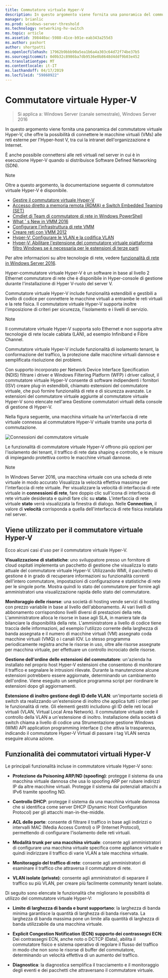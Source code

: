 ```yaml
---
title: Commutatore virtuale Hyper-V
description: In questo argomento viene fornita una panoramica del commutatore virtuale Hyper-V in Windows Server 2016.
manager: brianlic
ms.prod: windows-server-threshold
ms.technology: networking-hv-switch
ms.topic: article
ms.assetid: 398440ac-5988-41ce-b91e-eab343a255d3
ms.author: pashort
author: shortpatti
ms.openlocfilehash: 17962b9bbb90a5ea1b6a4a303c64d72f74be37b5
ms.sourcegitcommit: 0d0b32c8986ba7db9536e0b8648d4ddf9b03e452
ms.translationtype: MT
ms.contentlocale: it-IT
ms.lasthandoff: 04/17/2019
ms.locfileid: "59860922"
---
```

# <a name="hyper-v-virtual-switch"></a>Commutatore virtuale Hyper-V

>Si applica a: Windows Server (canale semestrale), Windows Server 2016

In questo argomento viene fornita una panoramica del commutatore virtuale Hyper-V, che offre la possibilità di connettere le macchine virtuali \(VMs\) alle reti esterne per l'Hyper\-host V, tra cui la intranet dell'organizzazione e Internet. 

È anche possibile connettersi alle reti virtuali nel server in cui è in esecuzione Hyper\-V quando si distribuisce Software Defined Networking \(SDN\).

> [!NOTE]  
> Oltre a questo argomento, la documentazione seguente di commutatore virtuale Hyper-V è disponibile.  
>   
> - [Gestire il commutatore virtuale Hyper-V](Manage-Hyper-V-Virtual-Switch.md) 
> - [Accesso diretto a memoria remota (RDMA) e Switch Embedded Teaming (SET)](RDMA-and-Switch-Embedded-Teaming.md)
> - [Cmdlet di Team di commutatore di rete in Windows PowerShell](https://technet.microsoft.com/library/jj553812.aspx)
> - [What ' s New in VMM 2016](https://docs.microsoft.com/system-center/vmm/whats-new#networking)
> - [Configurare l'infrastruttura di rete VMM](https://docs.microsoft.com/system-center/vmm/manage-networks)
> - [Creare reti con VMM 2012](https://social.technet.microsoft.com/wiki/contents/articles/3140.create-networks-with-vmm-2012.aspx)  
> - [Hyper-V: Configurare le VLAN e la codifica VLAN](https://social.technet.microsoft.com/wiki/contents/articles/1306.hyper-v-configure-vlans-and-vlan-tagging.aspx)  
> - [Hyper-V: Abilitare l'estensione del commutatore virtuale piattaforma filtro Windows se è necessaria per le estensioni di terze parti](https://social.technet.microsoft.com/wiki/contents/articles/13071.hyper-v-the-wfp-virtual-switch-extension-should-be-enabled-if-it-is-required-by-third-party-extensions.aspx)
>
> Per altre informazioni su altre tecnologie di rete, vedere [funzionalità di rete in Windows Server 2016](https://docs.microsoft.com/windows-server/networking/networking).
  
Hyper\-commutatore virtuale Hyper-V è un software in base al livello 2 Ethernet commutatore di rete che è disponibile in Hyper\-console di gestione durante l'installazione di Hyper V\-ruolo del server V.

Commutatore virtuale Hyper-V include funzionalità estendibili e gestibili a livello di codice per connettere le macchine virtuali a entrambe le reti virtuali e la rete fisica. Il commutatore virtuale Hyper-V supporta inoltre l'imposizione di criteri per sicurezza, l'isolamento e i livelli di servizio.  
  
> [!NOTE]  
> Il commutatore virtuale Hyper-V supporta solo Ethernet e non supporta altre tecnologie di rete locale cablata (LAN), ad esempio Infiniband e Fibre Channel.  
  
Commutatore virtuale Hyper-V include funzionalità di isolamento tenant, la conformazione del traffico, la protezione dalle macchine virtuali dannose e semplificata risoluzione dei problemi. 

Con supporto incorporato per Network Device Interface Specification \(NDIS\) filtrare i driver e Windows Filtering Platform \(WFP\) i driver callout, il commutatore virtuale Hyper-V consente di software indipendenti i fornitori \(ISV\) creare plug-in estendibili, chiamato estensioni del commutatore virtuale, che può fornire funzionalità di rete e di sicurezza avanzate. Le estensioni del commutatore virtuale aggiunte al commutatore virtuale Hyper-V sono elencate nell'area Gestione commutatori virtuali della console di gestione di Hyper-V.
  
Nella figura seguente, una macchina virtuale ha un'interfaccia di rete virtuale connessa al commutatore Hyper-V virtuale tramite una porta di commutazione.  
  
![Connessioni del commutatore virtuale](../media/Hyper-V-Virtual-Switch/Vswitch_01.jpg)  
  
Le funzionalità di commutatore virtuale Hyper-V offrono più opzioni per l'isolamento dei tenant, il traffico di rete data shaping e controllo, e le misure di impiegando protettiva contro le macchine virtuali dannose.

>[!NOTE]
> In Windows Server 2016, una macchina virtuale con una scheda di rete virtuale in modo accurato Visualizza la velocità effettiva massima per l'interfaccia di rete virtuale. Per visualizzare la velocità di interfaccia di rete virtuale in **connessioni di rete**, fare doppio clic sull'icona di interfaccia di rete virtuale desiderata e quindi fare clic su **stato**. L'interfaccia di rete virtuale **stato** verrà visualizzata la finestra di dialogo. Nelle **Connection**, il valore di **velocità** corrisponda a quella dell'interfaccia di rete fisica installata nel server.
  
## <a name="bkmk_apps"></a>Viene utilizzato per il commutatore virtuale Hyper-V

Ecco alcuni casi d'uso per il commutatore virtuale Hyper-V.

**Visualizzazione di statistiche**: uno sviluppatore presso un fornitore di cloud ospitati implementa un pacchetto di gestione che visualizza lo stato attuale del commutatore virtuale Hyper-V. Utilizzando WMI, il pacchetto di gestione è in grado di recuperare informazioni su funzionalità correnti dell'intero commutatore, impostazioni di configurazione e statistiche di rete per le singole porte. Mostra quindi lo stato del commutatore per fornire agli amministratori una visualizzazione rapida dello stato del commutatore.  
  
**Monitoraggio delle risorse**: una società di hosting vende servizi di hosting con prezzo variabile in base al livello dell'abbonamento. Ai vari livelli di abbonamento corrispondono livelli diversi di prestazioni della rete. L'amministratore alloca le risorse in base agli SLA, in maniera tale da bilanciare la disponibilità della rete. L'amministratore a livello di codice tiene traccia delle informazioni, ad esempio l'utilizzo corrente della larghezza di banda assegnata e il numero di macchine virtuali (VM) assegnato coda macchine virtuali (VMQ) o i canali IOV. Lo stesso programma periodicamente registra anche le risorse in uso, oltre alle risorse assegnate per macchina virtuale, per effettuare un controllo incrociato delle risorse.  
  
**Gestione dell'ordine delle estensioni del commutatore**: un'azienda ha installato nel proprio host Hyper-V estensioni che consentono di monitorare il traffico e segnalare le intrusioni rilevate. Durante la manutenzione alcune estensioni potrebbero essere aggiornate, determinando un cambiamento dell'ordine. Viene eseguito un semplice programma script per riordinare le estensioni dopo gli aggiornamenti.  
  
**Estensione di inoltro gestione degli ID delle VLAN**: un'importante società di switch sta realizzando un'estensione di inoltro che applica tutti i criteri per le funzionalità di rete. Gli elementi gestiti includono gli ID delle reti locali virtuali (VLAN, Virtual Local Area Network). Il commutatore virtuale cede il controllo della VLAN a un'estensione di inoltro. Installazione della società di switch chiama a livello di codice una Strumentazione gestione Windows (WMI) API application programming interface () che attiva la trasparenza, indicando il commutatore Hyper-V Virtual di passare i tag VLAN senza eseguire alcuna azione.  
  
## <a name="bkmk_func"></a>Funzionalità dei commutatori virtuali Hyper-V
 
Le principali funzionalità incluse in commutatore virtuale Hyper-V sono:  
  
-   **Protezione da Poisoning ARP/ND (spoofing)**: protegge il sistema da una macchina virtuale dannosa che usa lo spoofing ARP per rubare indirizzi IP da altre macchine virtuali. Protegge il sistema dai potenziali attacchi a IPv6 tramite spoofing ND.  
  
-   **Controllo DHCP**: protegge il sistema da una macchina virtuale dannosa che si identifica come server DHCP (Dynamic Host Configuration Protocol) per gli attacchi man-in-the-middle.  
  
-   **ACL delle porte**: consente di filtrare il traffico in base agli indirizzi o intervalli MAC (Media Access Control) o IP (Internet Protocol), permettendo di configurare l'isolamento delle reti virtuali.  
  
-   **Modalità trunk per una macchina virtuale**: consente agli amministratori di configurare una macchina virtuale specifica come appliance virtuale e quindi indirizzare il traffico di varie VLAN a tale macchina virtuale.  
  
-   **Monitoraggio del traffico di rete**: consente agli amministratori di esaminare il traffico che attraversa il commutatore di rete.  
  
-   **VLAN isolate (private)**: consente agli amministratori di separare il traffico su più VLAN, per creare più facilmente community tenant isolate.  
  
Di seguito sono elencate le funzionalità che migliorano le possibilità di utilizzo del commutatore virtuale Hyper-V:  
  
-   **Limite di larghezza di banda e burst supportano**: la larghezza di banda minima garantisce la quantità di larghezza di banda riservata. La larghezza di banda massima pone un limite alla quantità di larghezza di banda utilizzabile da una macchina virtuale.  
  
-   **Explicit Congestion Notification (ECN) supporto dei contrassegni ECN**:  Dei contrassegni ECN, anche noto o DCTCP (Data), abilita il commutatore fisico e sistema operativo di regolare il flusso del traffico in modo che non sono le risorse di buffer del commutatore, determinando un velocità effettiva di un aumento del traffico.  
  
-   **Diagnostica**: la diagnostica semplifica il tracciamento e il monitoraggio degli eventi e dei pacchetti che attraversano il commutatore virtuale.
